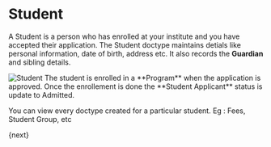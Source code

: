 <!-- add-breadcrumbs -->
# Student

A Student is a person who has enrolled at your institute and you have accepted their application.
The Student doctype maintains detials like personal information, date of birth, address etc. It also records the **Guardian** and sibling details. 

<img class="screenshot" alt="Student" src="/docs/assets/img/schools/student/student.png">
The student is enrolled in a **Program** when the application is approved. Once the enrollement is done the **Student Applicant** status is update to Admitted.

You can view every doctype created for a particular student. Eg : Fees, Student Group, etc


{next}